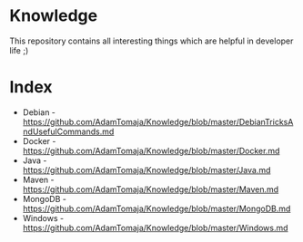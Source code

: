 # Knowledge
This repository contains all interesting things which are helpful in developer life ;)

# Index
* Debian - https://github.com/AdamTomaja/Knowledge/blob/master/DebianTricksAndUsefulCommands.md
* Docker - https://github.com/AdamTomaja/Knowledge/blob/master/Docker.md
* Java - https://github.com/AdamTomaja/Knowledge/blob/master/Java.md
* Maven - https://github.com/AdamTomaja/Knowledge/blob/master/Maven.md
* MongoDB - https://github.com/AdamTomaja/Knowledge/blob/master/MongoDB.md
* Windows - https://github.com/AdamTomaja/Knowledge/blob/master/Windows.md
